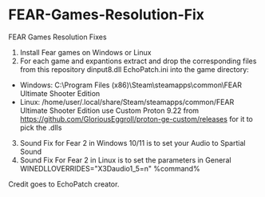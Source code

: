 # FEAR-Games-Resolution-Fix
FEAR Games Resolution Fixes

1. Install Fear games on Windows or Linux
2. For each game and expantions extract and drop the corresponding files from this repository dinput8.dll EchoPatch.ini into the game directory:
 * Windows:  C:\Program Files (x86)\Steam\steamapps\common\FEAR Ultimate Shooter Edition
 * Linux: /home/user/.local/share/Steam/steamapps/common/FEAR Ultimate Shooter Edition use Custom Proton 9.22 from https://github.com/GloriousEggroll/proton-ge-custom/releases for it to pick the .dlls
3. Sound Fix for Fear 2 in Windows 10/11 is to set your Audio to Spartial Sound
4. Sound Fix For Fear 2 in Linux is to set the parameters in General WINEDLLOVERRIDES="X3Daudio1_5=n" %command%

Credit goes to EchoPatch creator.


 
